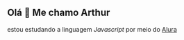 ## Olá 👋 Me chamo Arthur

estou estudando a linguagem *Javascript* por meio do [Alura](https://www.alura.com.br/)
